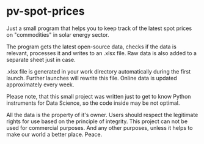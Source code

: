 # pv-spot-prices

Just a small program that helps you to keep track of the latest spot prices on "commodities" in solar energy sector.

The program gets the latest open-source data, checks if the data is relevant, processes it and writes to an .xlsx file. Raw data is also added to a separate sheet just in case.

.xlsx file is generated in your work directory automatically during the first launch. Further launches will rewrite this file.
Online data is updated approximately every week.

Please note, that this small project was written just to get to know Python instruments for Data Science, so the code inside may be not optimal.

All the data is the property of it's owner. Users should respect the legitimate rights for use based on the principle of integrity. This project can not be used for commercial purposes. And any other purposes, unless it helps to make our world a better place. Peace.
